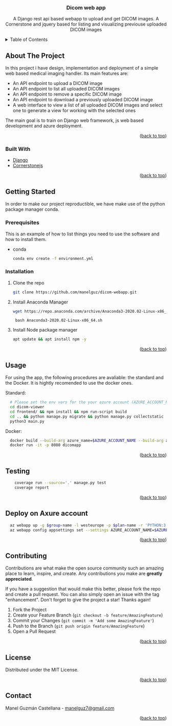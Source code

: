 <div id="top"></div>

  <h3 align="center">Dicom web app</h3>

  <p align="center">
    A Django rest api based webapp to upload and get DICOM images.
    A Cornerstone and jquery based for listing and visualizing previouse uploaded DICOM images 
  </p>
</div>



<!-- TABLE OF CONTENTS -->
<details>
  <summary>Table of Contents</summary>
  <ol>
    <li>
      <a href="#about-the-project">About The Project</a>
      <ul>
        <li><a href="#built-with">Built With</a></li>
      </ul>
    </li>
    <li>
      <a href="#getting-started">Getting Started</a>
      <ul>
        <li><a href="#prerequisites">Prerequisites</a></li>
        <li><a href="#installation">Installation</a></li>
      </ul>
    </li>
    <li><a href="#usage">Usage</a></li>
    <li><a href="#roadmap">Roadmap</a></li>
    <li><a href="#contributing">Contributing</a></li>
    <li><a href="#license">License</a></li>
    <li><a href="#contact">Contact</a></li>
    <li><a href="#acknowledgments">Acknowledgments</a></li>
  </ol>
</details>



<!-- ABOUT THE PROJECT -->
## About The Project



In this project i have design, implementation and deployment of a simple web based medical imaging handler.
Its main features are:

- An API endpoint to upload a DICOM image 
- An API endpoint to list all uploaded DICOM images
- An API endpoint to remove a specific DICOM image
- An API endpoint to download a previously uploaded DICOM image
- A web interface to view a list of all uploaded DICOM images and select one to generate a view for working with the selected ones

The main goal is to train on Django web framework, js web based development and azure deployment.

<p align="right">(<a href="#top">back to top</a>)</p>



### Built With

* [Django](https://www.djangoproject.com/)
* [Cornerstonejs](https://github.com/cornerstonejs/cornerstone)


<p align="right">(<a href="#top">back to top</a>)</p>



<!-- GETTING STARTED -->
## Getting Started

In order to make our project reproductible, we have make use of the python package manager conda.

### Prerequisites

This is an example of how to list things you need to use the software and how to install them.
* conda
  ```sh
  conda env create -f environment.yml
  ```

### Installation

1. Clone the repo
   ```sh
   git clone https://github.com/manelguz/dicom-webapp.git
   ```
2. Install Anaconda Manager
   ```sh
   wget https://repo.anaconda.com/archive/Anaconda3-2020.02-Linux-x86_64.sh
   ```
   ```
    bash Anaconda3-2020.02-Linux-x86_64.sh
   ```
3. Install Node package manager
   ```sh
   apt update && apt install npm -y
   ```

<p align="right">(<a href="#top">back to top</a>)</p>



<!-- USAGE EXAMPLES -->
## Usage

For using the app, the following procedures are avaliable: the standard and the Docker. It is hightly recomended to use the docker ones.

Standard:
  
  ```sh
    # Please set the env vars for the your azure account (AZURE_ACCOUNT_NAME, $AZURE_ACCOUNT_KEY) to fetch the blobs and a given $SECRET_KEY for the django app
    cd dicom-viewer
    cd frontend/ && npm install && npm run-script build
    cd .. && python manage.py migrate && python manage.py collectstatic
    python3 main.py
  ```

Docker:

  ```sh
    docker build --build-arg azure_name=$AZURE_ACCOUNT_NAME --build-arg azure_key=$AZURE_ACCOUNT_KEY  --build-arg django_key=$SECRET_KEY  . -t dicomapp
    docker run -it -p 8080 dicomapp
  ```

<p align="right">(<a href="#top">back to top</a>)</p>

<!-- Testing -->
## Testing

  ```sh
      coverage run --source='.' manage.py test
      coverage report
  ```

<p align="right">(<a href="#top">back to top</a>)</p>


## Deploy on Axure account
  ```sh
    az webapp up -g $group-name -l westeurope -p $plan-name -r 'PYTHON:3.8'
    az webapp config appsettings set --settings AZURE_ACCOUNT_NAME=$AZURE_ACCOUNT_NAME AZURE_ACCOUNT_KEY=$AZURE_ACCOUNT_KEY SECRET_KEY=$SECRET_KEY
  ```
<p align="right">(<a href="#top">back to top</a>)</p>

<!-- CONTRIBUTING -->
## Contributing

Contributions are what make the open source community such an amazing place to learn, inspire, and create. Any contributions you make are **greatly appreciated**.

If you have a suggestion that would make this better, please fork the repo and create a pull request. You can also simply open an issue with the tag "enhancement".
Don't forget to give the project a star! Thanks again!

1. Fork the Project
2. Create your Feature Branch (`git checkout -b feature/AmazingFeature`)
3. Commit your Changes (`git commit -m 'Add some AmazingFeature'`)
4. Push to the Branch (`git push origin feature/AmazingFeature`)
5. Open a Pull Request

<p align="right">(<a href="#top">back to top</a>)</p>



<!-- LICENSE -->
## License

Distributed under the MIT License.

<p align="right">(<a href="#top">back to top</a>)</p>



<!-- CONTACT -->
## Contact

Manel Guzmán Castellana - manelguz7@gmail.com


<p align="right">(<a href="#top">back to top</a>)</p>


<!-- MARKDOWN LINKS & IMAGES -->
<!-- https://www.markdownguide.org/basic-syntax/#reference-style-links -->
[contributors-shield]: https://img.shields.io/github/contributors/othneildrew/Best-README-Template.svg?style=for-the-badge
[contributors-url]: https://github.com/othneildrew/Best-README-Template/graphs/contributors
[forks-shield]: https://img.shields.io/github/forks/othneildrew/Best-README-Template.svg?style=for-the-badge
[forks-url]: https://github.com/othneildrew/Best-README-Template/network/members
[stars-shield]: https://img.shields.io/github/stars/othneildrew/Best-README-Template.svg?style=for-the-badge
[stars-url]: https://github.com/othneildrew/Best-README-Template/stargazers
[issues-shield]: https://img.shields.io/github/issues/othneildrew/Best-README-Template.svg?style=for-the-badge
[issues-url]: https://github.com/othneildrew/Best-README-Template/issues
[license-shield]: https://img.shields.io/github/license/othneildrew/Best-README-Template.svg?style=for-the-badge
[license-url]: https://github.com/othneildrew/Best-README-Template/blob/master/LICENSE.txt
[linkedin-shield]: https://img.shields.io/badge/-LinkedIn-black.svg?style=for-the-badge&logo=linkedin&colorB=555
[linkedin-url]: https://linkedin.com/in/othneildrew
[product-screenshot]: images/screenshot.png

